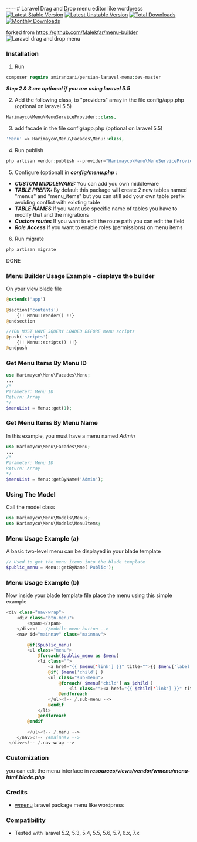````~~~~````# Laravel Drag and Drop menu editor like wordpress
[![Latest Stable Version](https://poser.pugx.org/harimayco/laravel-menu/v/stable)](https://packagist.org/packages/harimayco/laravel-menu) [![Latest Unstable Version](https://poser.pugx.org/harimayco/laravel-menu/v/unstable)](https://packagist.org/packages/harimayco/laravel-menu) [![Total Downloads](https://poser.pugx.org/harimayco/laravel-menu/downloads)](https://packagist.org/packages/harimayco/laravel-menu) [![Monthly Downloads](https://poser.pugx.org/harimayco/laravel-menu/d/monthly)](https://packagist.org/packages/harimayco/laravel-menu)

forked from https://github.com/Malekfar/menu-builder
![Laravel drag and drop menu](https://raw.githubusercontent.com/harimayco/wmenu-builder/master/screenshot.png)

### Installation

1. Run

```php
composer require amiranbari/persian-laravel-menu:dev-master
```

**_Step 2 & 3 are optional if you are using laravel 5.5_**

2. Add the following class, to "providers" array in the file config/app.php (optional on laravel 5.5)

```php
Harimayco\Menu\MenuServiceProvider::class,
```

3. add facade in the file config/app.php (optional on laravel 5.5)

```php
'Menu' => Harimayco\Menu\Facades\Menu::class,
```

4. Run publish

```php
php artisan vendor:publish --provider="Harimayco\Menu\MenuServiceProvider"
```

5. Configure (optional) in **_config/menu.php_** :

- **_CUSTOM MIDDLEWARE:_** You can add you own middleware
- **_TABLE PREFIX:_** By default this package will create 2 new tables named "menus" and "menu_items" but you can still add your own table prefix avoiding conflict with existing table
- **_TABLE NAMES_** If you want use specific name of tables you have to modify that and the migrations
- **_Custom routes_** If you want to edit the route path you can edit the field
- **_Role Access_** If you want to enable roles (permissions) on menu items

6. Run migrate

```php
php artisan migrate
```

DONE

### Menu Builder Usage Example - displays the builder

On your view blade file

```php
@extends('app')

@section('contents')
    {!! Menu::render() !!}
@endsection

//YOU MUST HAVE JQUERY LOADED BEFORE menu scripts
@push('scripts')
    {!! Menu::scripts() !!}
@endpush
```

### Get Menu Items By Menu ID

```php
use Harimayco\Menu\Facades\Menu;
...
/*
Parameter: Menu ID
Return: Array
*/
$menuList = Menu::get(1);
```

### Get Menu Items By Menu Name

In this example, you must have a menu named _Admin_

```php
use Harimayco\Menu\Facades\Menu;
...
/*
Parameter: Menu ID
Return: Array
*/
$menuList = Menu::getByName('Admin');
```

### Using The Model

Call the model class

```php
use Harimayco\Menu\Models\Menus;
use Harimayco\Menu\Models\MenuItems;
```

### Menu Usage Example (a)

A basic two-level menu can be displayed in your blade template

```php
// Used to get the menu items into the blade template
$public_menu = Menu::getByName('Public');

```

### Menu Usage Example (b)

Now inside your blade template file place the menu using this simple example

```php
<div class="nav-wrap">
    <div class="btn-menu">
        <span></span>
    </div><!-- //mobile menu button -->
    <nav id="mainnav" class="mainnav">

        @if($public_menu)
        <ul class="menu">
            @foreach($public_menu as $menu)
            <li class="">
                <a href="{{ $menu['link'] }}" title="">{{ $menu['label'] }}</a>
                @if( $menu['child'] )
                <ul class="sub-menu">
                    @foreach( $menu['child'] as $child )
                        <li class=""><a href="{{ $child['link'] }}" title="">{{ $child['label'] }}</a></li>
                    @endforeach
                </ul><!-- /.sub-menu -->
                @endif
            </li>
            @endforeach
        @endif

        </ul><!-- /.menu -->
    </nav><!-- /#mainnav -->
 </div><!-- /.nav-wrap -->
```

### Customization

you can edit the menu interface in **_resources/views/vendor/wmenu/menu-html.blade.php_**

### Credits

- [wmenu](https://github.com/lordmacu/wmenu) laravel package menu like wordpress

### Compatibility

- Tested with laravel 5.2, 5.3, 5.4, 5.5, 5.6, 5.7, 6.x, 7.x
